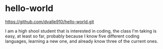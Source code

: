 # hello-world
https://github.com/dvalle910/hello-world.git

I am a high shool student that is interested in coding, the class I'm taking is easy, at least so far, probably because I know five different coding languages, learning a new one, and already know three of the current ones.
